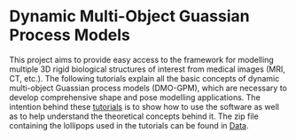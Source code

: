 
# Dynamic Multi-Object Guassian Process Models

This project aims to provide easy access to the framework for modelling multiple 3D rigid biological structures of interest from medical images (MRI, CT, etc.). The following tutorials explain all the basic concepts of dynamic multi-object Guassian process models (DMO-GPM), which are necessary to develop comprehensive shape and pose modelling applications. The intention behind these [tutorials](https://rassaire.github.io/dmo-gpm-tutorial/)  is to show how to use the software as well as to help understand the theoretical concepts behind it. The zip file containing the lollipops used in the tutorials can be found in [Data](https://www.dropbox.com/s/t592zkjg9tu06xz/LollipopData.zip?dl=0).
